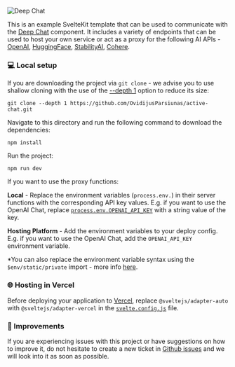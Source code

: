 ![Deep Chat](https://github.com/OvidijusParsiunas/deep-chat/assets/18709577/a69e97dd-7165-4ba8-926f-796e4d1998e3)

This is an example SvelteKit template that can be used to communicate with the [Deep Chat](https://www.npmjs.com/package/deep-chat) component. It includes a variety of endpoints that can be used to host your own service or act as a proxy for the following AI APIs - [OpenAI](https://openai.com/blog/openai-api), [HuggingFace](https://huggingface.co/docs/api-inference/index), [StabilityAI](https://stability.ai/), [Cohere](https://docs.cohere.com/docs).

### :computer: Local setup

If you are downloading the project via `git clone` - we advise you to use shallow cloning with the use of the [--depth 1](https://www.perforce.com/blog/vcs/git-beyond-basics-using-shallow-clones) option to reduce its size:

```
git clone --depth 1 https://github.com/OvidijusParsiunas/active-chat.git
```

Navigate to this directory and run the following command to download the dependencies:

```
npm install
```

Run the project:

```
npm run dev
```

If you want to use the proxy functions:

<b>Local</b> - Replace the environment variables (`process.env.`) in their server functions with the corresponding API key values. E.g. if you want to use the OpenAI Chat, replace [`process.env.OPENAI_API_KEY`](https://github.com/OvidijusParsiunas/deep-chat/blob/d2fdd06dabbf30f3bd318c37e37dce99650d60f3/example-servers/nextjs/pages/api/openai/chat.ts#L24) with a string value of the key.

<b>Hosting Platform</b> - Add the environment variables to your deploy config. E.g. if you want to use the OpenAI Chat, add the `OPENAI_API_KEY` environment variable.

\*You can also replace the environment variable syntax using the `$env/static/private` import - more info [here](https://kit.svelte.dev/docs/adapter-vercel#environment-variables).

### :globe_with_meridians: Hosting in Vercel

Before deploying your application to [Vercel](https://vercel.com/), replace `@sveltejs/adapter-auto` with `@sveltejs/adapter-vercel` in the [`svelte.config.js`](https://github.com/OvidijusParsiunas/deep-chat/blob/main/example-servers/sveltekit/svelte.config.js) file.

### :wrench: Improvements

If you are experiencing issues with this project or have suggestions on how to improve it, do not hesitate to create a new ticket in [Github issues](https://github.com/OvidijusParsiunas/deep-chat/issues) and we will look into it as soon as possible.
